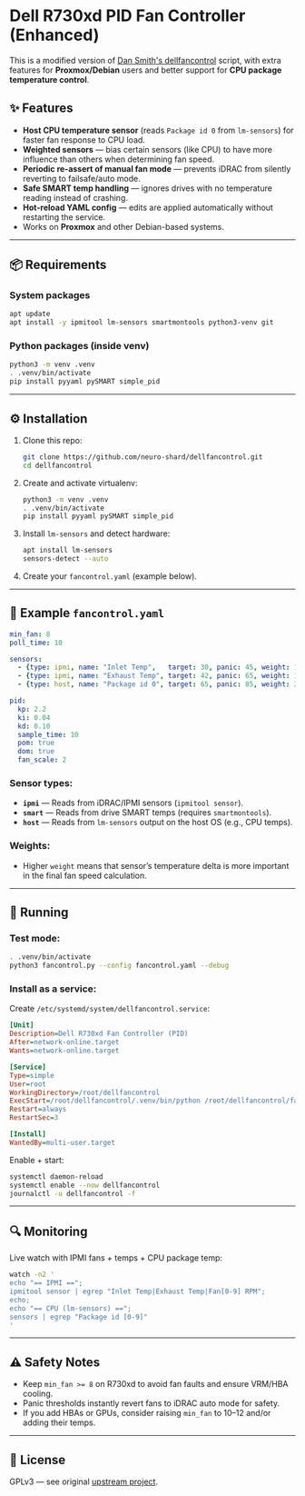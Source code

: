 # Dell R730xd PID Fan Controller (Enhanced)

This is a modified version of [Dan Smith's dellfancontrol](https://github.com/kk7ds/dellfancontrol) script, with extra features for **Proxmox/Debian** users and better support for **CPU package temperature control**.

## ✨ Features
- **Host CPU temperature sensor** (reads `Package id 0` from `lm-sensors`) for faster fan response to CPU load.
- **Weighted sensors** — bias certain sensors (like CPU) to have more influence than others when determining fan speed.
- **Periodic re-assert of manual fan mode** — prevents iDRAC from silently reverting to failsafe/auto mode.
- **Safe SMART temp handling** — ignores drives with no temperature reading instead of crashing.
- **Hot-reload YAML config** — edits are applied automatically without restarting the service.
- Works on **Proxmox** and other Debian-based systems.

---

## 📦 Requirements

### System packages
```bash
apt update
apt install -y ipmitool lm-sensors smartmontools python3-venv git
```

### Python packages (inside venv)
```bash
python3 -m venv .venv
. .venv/bin/activate
pip install pyyaml pySMART simple_pid
```

---

## ⚙️ Installation

1. Clone this repo:
   ```bash
   git clone https://github.com/neuro-shard/dellfancontrol.git
   cd dellfancontrol
   ```

2. Create and activate virtualenv:
   ```bash
   python3 -m venv .venv
   . .venv/bin/activate
   pip install pyyaml pySMART simple_pid
   ```

3. Install `lm-sensors` and detect hardware:
   ```bash
   apt install lm-sensors
   sensors-detect --auto
   ```

4. Create your `fancontrol.yaml` (example below).

---

## 📝 Example `fancontrol.yaml`

```yaml
min_fan: 8
poll_time: 10

sensors:
  - {type: ipmi, name: "Inlet Temp",   target: 30, panic: 45, weight: 1.0}
  - {type: ipmi, name: "Exhaust Temp", target: 42, panic: 65, weight: 1.0}
  - {type: host, name: "Package id 0", target: 65, panic: 85, weight: 2.0}  # CPU bias

pid:
  kp: 2.2
  ki: 0.04
  kd: 0.10
  sample_time: 10
  pom: true
  dom: true
  fan_scale: 2
```

### Sensor types:
- **`ipmi`** — Reads from iDRAC/IPMI sensors (`ipmitool sensor`).
- **`smart`** — Reads from drive SMART temps (requires `smartmontools`).
- **`host`** — Reads from `lm-sensors` output on the host OS (e.g., CPU temps).

### Weights:
- Higher `weight` means that sensor’s temperature delta is more important in the final fan speed calculation.

---

## 🚀 Running

### Test mode:
```bash
. .venv/bin/activate
python3 fancontrol.py --config fancontrol.yaml --debug
```

### Install as a service:
Create `/etc/systemd/system/dellfancontrol.service`:
```ini
[Unit]
Description=Dell R730xd Fan Controller (PID)
After=network-online.target
Wants=network-online.target

[Service]
Type=simple
User=root
WorkingDirectory=/root/dellfancontrol
ExecStart=/root/dellfancontrol/.venv/bin/python /root/dellfancontrol/fancontrol.py --config /root/dellfancontrol/fancontrol.yaml
Restart=always
RestartSec=3

[Install]
WantedBy=multi-user.target
```

Enable + start:
```bash
systemctl daemon-reload
systemctl enable --now dellfancontrol
journalctl -u dellfancontrol -f
```

---

## 🔍 Monitoring

Live watch with IPMI fans + temps + CPU package temp:
```bash
watch -n2 '
echo "== IPMI ==";
ipmitool sensor | egrep "Inlet Temp|Exhaust Temp|Fan[0-9] RPM";
echo;
echo "== CPU (lm-sensors) ==";
sensors | egrep "Package id [0-9]"
'
```

---

## ⚠️ Safety Notes
- Keep `min_fan >= 8` on R730xd to avoid fan faults and ensure VRM/HBA cooling.
- Panic thresholds instantly revert fans to iDRAC auto mode for safety.
- If you add HBAs or GPUs, consider raising `min_fan` to 10–12 and/or adding their temps.

---

## 📄 License
GPLv3 — see original [upstream project](https://github.com/kk7ds/dellfancontrol).
